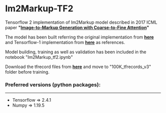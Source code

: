 # Im2Markup-TF2
Tensorflow 2 implementation of Im2Markup model described in 2017  ICML paper **"[Image-to-Markup Generation with Coarse-to-Fine Attention](https://arxiv.org/abs/1609.04938)"**

The model has been built referring the original implementation from **[here](https://github.com/harvardnlp/im2markup)** and Tensorflow-1 implementation from **[here](https://github.com/aspnetcs/myim2latex-tensorflow-docker)** as references.

Model building, training as well as validation has been included in the notebook "Im2Markup_tf2.ipynb"

Download the tfrecord files from **[here](https://drive.google.com/drive/folders/1eQ3qvM6wpvsL4XbREGfVfJhybDWjUapH?usp=sharing)** and move to "100K_tfrecords_v3" folder before training.

### Preferred versions (python packages):
---

- Tensorflow => 2.4.1
- Numpy => 1.19.5
